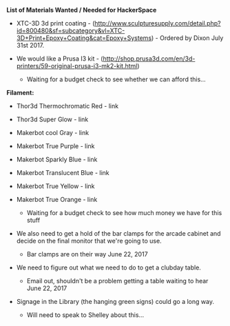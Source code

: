**List of Materials Wanted / Needed for HackerSpace**

- XTC-3D 3d print coating - (http://www.sculpturesupply.com/detail.php?id=800480&sf=subcategory&vl=XTC-3D+Print+Epoxy+Coating&cat=Epoxy+Systems) - Ordered by Dixon July 31st 2017. 

- We would like a Prusa I3 kit - (http://shop.prusa3d.com/en/3d-printers/59-original-prusa-i3-mk2-kit.html)
	- Waiting for a budget check to see whether we can afford this...

**Filament:**

- Thor3d Thermochromatic Red - link
- Thor3d Super Glow - link
- Makerbot cool Gray - link 
- Makerbot True Purple - link
- Makerbot Sparkly Blue - link
- Makerbot Translucent Blue - link
- Makerbot True Yellow - link
- Makerbot True Orange - link
	- Waiting for a budget check to see how much money we have for this stuff

- We also need to get a hold of the bar clamps for the arcade cabinet and decide on the final monitor that we're going to use.
	- Bar clamps are on their way June 22, 2017 
- We need to figure out what we need to do to get a clubday table.
	- Email out, shouldn't be a problem getting a table waiting to hear June 22, 2017
- Signage in the Library (the hanging green signs) could go a long way. 
	- Will need to speak to Shelley about this...
